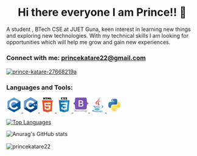 <h1 align="center">Hi there everyone I am Prince!! 👋</h1>

<p> A student , BTech CSE at JUET Guna, keen interest in learning new things and exploring new technologies. With my technical skills I am looking for opportunities which will help me grow and gain new experiences. </p>

<h3 align="left">Connect with me: <a href = "https://mail.google.com/mail/u/0/#inbox?compose=CllgCKCJFGNkbbNmgxrbZrqvqVjXxRjBsgZQNhrtGRFknBXMnMlRPQJxfWXKShzXqlwBdcXVNnq">princekatare22@gmail.com</a></h3>

<p><a href="https://www.linkedin.com/in/prince-katare-27668219a/" target="blank"><img align="center" src="https://raw.githubusercontent.com/rahuldkjain/github-profile-readme-generator/master/src/images/icons/Social/linked-in-alt.svg" alt="prince-katare-27668219a" height="30" width="40" /></a></p>
  
  
  
<h3 align="left">Languages and Tools:</h3>
<p align="left">
  <a href="https://www.cprogramming.com/" target="_blank" rel="noreferrer">
    <img
      src="https://raw.githubusercontent.com/devicons/devicon/master/icons/c/c-original.svg"
      alt="c"
      width="40"
      height="40"
    />
  </a>
  <a href="https://www.w3schools.com/cpp/" target="_blank" rel="noreferrer">
    <img
      src="https://raw.githubusercontent.com/devicons/devicon/master/icons/cplusplus/cplusplus-original.svg"
      alt="cplusplus"
      width="40"
      height="40"
    />
  </a>

  <a href="https://www.w3.org/html/" target="_blank" rel="noreferrer">
    <img
      src="https://raw.githubusercontent.com/devicons/devicon/master/icons/html5/html5-original-wordmark.svg"
      alt="html5"
      width="40"
      height="40"
    />
  </a>
  <a href="https://www.w3schools.com/css/" target="_blank" rel="noreferrer">
    <img
      src="https://raw.githubusercontent.com/devicons/devicon/master/icons/css3/css3-original-wordmark.svg"
      alt="css3"
      width="40"
      height="40"
    />
  </a>
  <a href="https://getbootstrap.com" target="_blank" rel="noreferrer">
    <img
      src="https://raw.githubusercontent.com/devicons/devicon/master/icons/bootstrap/bootstrap-plain-wordmark.svg"
      alt="bootstrap"
      width="40"
      height="40"
    />
  </a>
  <a href="https://www.java.com" target="_blank" rel="noreferrer">
    <img
      src="https://raw.githubusercontent.com/devicons/devicon/master/icons/java/java-original.svg"
      alt="java"
      width="40"
      height="40"
    />
  </a>
  <a href="https://www.python.org" target="_blank" rel="noreferrer">
    <img
      src="https://raw.githubusercontent.com/devicons/devicon/master/icons/python/python-original.svg"
      alt="python"
      width="40"
      height="40"
    />
  </a>
</p>





<a href="https://github-readme-stats.vercel.app/api/top-langs/?username=princekatare22&langs_count=8&count_private=true&layout=compact&theme=react&hide_border=true&bg_color=0D1117"><img alt="Top Languages" src="https://github-readme-stats.vercel.app/api/top-langs/?username=princekatare22&langs_count=8&count_private=true&layout=compact&theme=react&hide_border=true&bg_color=0D1117" /></a>

![Anurag's GitHub stats](https://github-readme-stats.vercel.app/api?username=princekatare22&show_icons=true&theme=radical)

<p><img align="center" src="https://github-readme-streak-stats.herokuapp.com?user=princekatare22&theme=dracula&hide_border=true)" alt="princekatare22" /></p>
